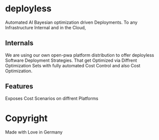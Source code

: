 # deployless
Automated AI Bayesian optimization driven Deployments. To any Infrastructure Internal and in the Cloud,


## Internals
We are using our own open-pwa platform distribution to offer deployless Software Deployment Strategies. That get Optimized via Diffrent Optimization Sets with fully automated Cost Control and also Cost Optimization.

## Features
Exposes Cost Scenarios on diffrent Platforms 



# Copyright
Made with Love in Germany
